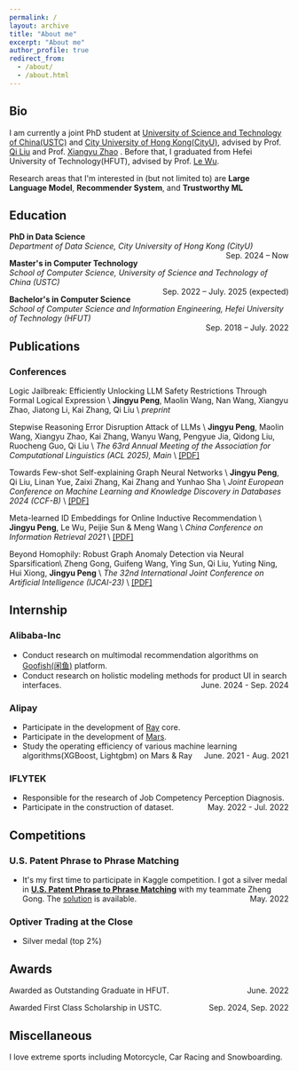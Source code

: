 ```yaml
---
permalink: /
layout: archive
title: "About me"
excerpt: "About me"
author_profile: true
redirect_from: 
  - /about/
  - /about.html
---
```


## Bio

I am currently a joint PhD student at [University of Science and Technology of China(USTC)](https://www.ustc.edu.cn) and [City University of Hong Kong(CityU)](https://www.cityu.edu.hk/), advised by Prof. [Qi Liu](http://staff.ustc.edu.cn/~qiliuql/) and Prof. [Xiangyu Zhao](https://zhaoxyai.github.io/) . Before that, I graduated from Hefei University of Technology(HFUT), advised by Prof. [Le Wu](http://le-wu.com).

Research areas that I'm interested in (but not limited to) are **Large Language Model**, **Recommender System**, and **Trustworthy ML**



## Education

**PhD in Data Science**  
*Department of Data Science, City University of Hong Kong (CityU)*  
<span style="float:right;">Sep. 2024 – Now</span>

**Master's in Computer Technology**  
*School of Computer Science, University of Science and Technology of China (USTC)*  
<span style="float:right;">Sep. 2022 – July. 2025 (expected)</span>

**Bachelor's in Computer Science**  
*School of Computer Science and Information Engineering, Hefei University of Technology (HFUT)*  
<span style="float:right;">Sep. 2018 – July. 2022</span>


## Publications

### Conferences
Logic Jailbreak: Efficiently Unlocking LLM Safety Restrictions Through Formal Logical Expression \\
**Jingyu Peng**, Maolin Wang, Nan Wang, Xiangyu Zhao, Jiatong Li, Kai Zhang, Qi Liu \\
*preprint*


Stepwise Reasoning Error Disruption Attack of LLMs \\
**Jingyu Peng**, Maolin Wang, Xiangyu Zhao, Kai Zhang, Wanyu Wang, Pengyue Jia, Qidong Liu, Ruocheng Guo, Qi Liu \\
*The 63rd Annual Meeting of the Association for Computational Linguistics (ACL 2025), Main* \\
[[PDF]](https://arxiv.org/pdf/2412.11934)

Towards Few-shot Self-explaining Graph Neural Networks \\
**Jingyu Peng**, Qi Liu, Linan Yue, Zaixi Zhang, Kai Zhang and Yunhao Sha \\
*Joint European Conference on Machine Learning and Knowledge Discovery in Databases 2024 (CCF-B)* \\
[[PDF]](https://dl.acm.org/doi/abs/10.1007/978-3-031-70365-2_7)

Meta-learned ID Embeddings for Online Inductive Recommendation \\
**Jingyu Peng**,  Le Wu, Peijie Sun & Meng Wang \\
*China Conference on Information Retrieval 2021* \\
[[PDF]](https://link.springer.com/chapter/10.1007/978-3-030-88189-4_3)

Beyond Homophily: Robust Graph Anomaly Detection via Neural Sparsification\\
Zheng Gong, Guifeng Wang, Ying Sun, Qi Liu, Yuting Ning, Hui Xiong, **Jingyu Peng** \\
*The 32nd International Joint Conference on Artificial Intelligence (IJCAI-23)* \\
[[PDF]](https://www.ijcai.org/proceedings/2023/0234.pdf)


## Internship
### Alibaba-Inc
+ Conduct research on multimodal recommendation algorithms on [Goofish(闲鱼)](https://www.goofish.com) platform.
+ Conduct research on holistic modeling methods for product UI in search interfaces.
<span style="float:right;">June. 2024 - Sep. 2024</span>

### Alipay
+ Participate in the development of [Ray](https://www.ray.io/) core.
+ Participate in the development of [Mars](https://docs.pymars.org/en/latest/).
+ Study the operating efficiency of various machine learning algorithms(XGBoost, Lightgbm) on Mars & Ray
<span style="float:right;">June. 2021 - Aug. 2021</span>

### IFLYTEK
+ Responsible for the research of Job Competency Perception Diagnosis.
+ Participate in the construction of dataset.
<span style="float:right;">May. 2022 - Jul. 2022</span>

## Competitions
### U.S. Patent Phrase to Phrase Matching
+ It's my first time to participate in Kaggle competition. I got a silver medal in [**U.S. Patent Phrase to Phrase Matching**](https://www.kaggle.com/competitions/us-patent-phrase-to-phrase-matching) with my teammate Zheng Gong. The [solution](https://github.com/jypeng28/Kaggle_Patent) is available.
<span style="float:right;">May. 2022</span>

### Optiver Trading at the Close
+ Silver medal (top 2%)

## Awards
Awarded as Outstanding Graduate in HFUT.
<span style="float:right;">June. 2022</span>

Awarded First Class Scholarship in USTC.
<span style="float:right;">Sep. 2024, Sep. 2022</span>

## Miscellaneous
I love extreme sports including Motorcycle, Car Racing and Snowboarding.





